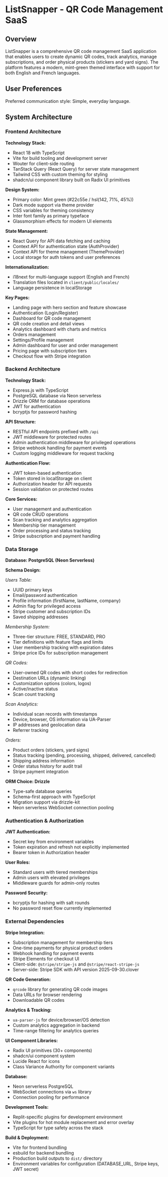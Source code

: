 # ListSnapper - QR Code Management SaaS

## Overview

ListSnapper is a comprehensive QR code management SaaS application that enables users to create dynamic QR codes, track analytics, manage subscriptions, and order physical products (stickers and yard signs). The platform features a modern, mint-green themed interface with support for both English and French languages.

## User Preferences

Preferred communication style: Simple, everyday language.

## System Architecture

### Frontend Architecture

**Technology Stack:**
- React 18 with TypeScript
- Vite for build tooling and development server
- Wouter for client-side routing
- TanStack Query (React Query) for server state management
- Tailwind CSS with custom theming for styling
- shadcn/ui component library built on Radix UI primitives

**Design System:**
- Primary color: Mint green (#22c55e / hsl(142, 71%, 45%))
- Dark mode support via theme provider
- CSS variables for theming consistency
- Inter font family as primary typeface
- Glassmorphism effects for modern UI elements

**State Management:**
- React Query for API data fetching and caching
- Context API for authentication state (AuthProvider)
- Context API for theme management (ThemeProvider)
- Local storage for auth tokens and user preferences

**Internationalization:**
- i18next for multi-language support (English and French)
- Translation files located in `client/public/locales/`
- Language persistence in localStorage

**Key Pages:**
- Landing page with hero section and feature showcase
- Authentication (Login/Register)
- Dashboard for QR code management
- QR code creation and detail views
- Analytics dashboard with charts and metrics
- Orders management
- Settings/Profile management
- Admin dashboard for user and order management
- Pricing page with subscription tiers
- Checkout flow with Stripe integration

### Backend Architecture

**Technology Stack:**
- Express.js with TypeScript
- PostgreSQL database via Neon serverless
- Drizzle ORM for database operations
- JWT for authentication
- bcryptjs for password hashing

**API Structure:**
- RESTful API endpoints prefixed with `/api`
- JWT middleware for protected routes
- Admin authentication middleware for privileged operations
- Stripe webhook handling for payment events
- Custom logging middleware for request tracking

**Authentication Flow:**
- JWT token-based authentication
- Token stored in localStorage on client
- Authorization header for API requests
- Session validation on protected routes

**Core Services:**
- User management and authentication
- QR code CRUD operations
- Scan tracking and analytics aggregation
- Membership tier management
- Order processing and status tracking
- Stripe subscription and payment handling

### Data Storage

**Database: PostgreSQL (Neon Serverless)**

**Schema Design:**

*Users Table:*
- UUID primary keys
- Email/password authentication
- Profile information (firstName, lastName, company)
- Admin flag for privileged access
- Stripe customer and subscription IDs
- Saved shipping addresses

*Membership System:*
- Three-tier structure: FREE, STANDARD, PRO
- Tier definitions with feature flags and limits
- User membership tracking with expiration dates
- Stripe price IDs for subscription management

*QR Codes:*
- User-owned QR codes with short codes for redirection
- Destination URLs (dynamic linking)
- Customization options (colors, logos)
- Active/inactive status
- Scan count tracking

*Scan Analytics:*
- Individual scan records with timestamps
- Device, browser, OS information via UA-Parser
- IP addresses and geolocation data
- Referrer tracking

*Orders:*
- Product orders (stickers, yard signs)
- Status tracking (pending, processing, shipped, delivered, cancelled)
- Shipping address information
- Order status history for audit trail
- Stripe payment integration

**ORM Choice: Drizzle**
- Type-safe database queries
- Schema-first approach with TypeScript
- Migration support via drizzle-kit
- Neon serverless WebSocket connection pooling

### Authentication & Authorization

**JWT Authentication:**
- Secret key from environment variables
- Token expiration and refresh not explicitly implemented
- Bearer token in Authorization header

**User Roles:**
- Standard users with tiered memberships
- Admin users with elevated privileges
- Middleware guards for admin-only routes

**Password Security:**
- bcryptjs for hashing with salt rounds
- No password reset flow currently implemented

### External Dependencies

**Stripe Integration:**
- Subscription management for membership tiers
- One-time payments for physical product orders
- Webhook handling for payment events
- Stripe Elements for checkout UI
- Client-side: `@stripe/stripe-js` and `@stripe/react-stripe-js`
- Server-side: Stripe SDK with API version 2025-09-30.clover

**QR Code Generation:**
- `qrcode` library for generating QR code images
- Data URLs for browser rendering
- Downloadable QR codes

**Analytics & Tracking:**
- `ua-parser-js` for device/browser/OS detection
- Custom analytics aggregation in backend
- Time-range filtering for analytics queries

**UI Component Libraries:**
- Radix UI primitives (30+ components)
- shadcn/ui component system
- Lucide React for icons
- Class Variance Authority for component variants

**Database:**
- Neon serverless PostgreSQL
- WebSocket connections via `ws` library
- Connection pooling for performance

**Development Tools:**
- Replit-specific plugins for development environment
- Vite plugins for hot module replacement and error overlay
- TypeScript for type safety across the stack

**Build & Deployment:**
- Vite for frontend bundling
- esbuild for backend bundling
- Production build outputs to `dist/` directory
- Environment variables for configuration (DATABASE_URL, Stripe keys, JWT secret)